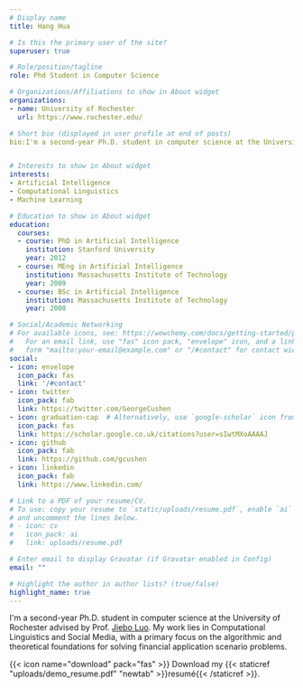```yaml
---
# Display name
title: Hang Hua

# Is this the primary user of the site?
superuser: true

# Role/position/tagline
role: Phd Student in Computer Science

# Organizations/Affiliations to show in About widget
organizations:
- name: University of Rochester
  url: https://www.rochester.edu/

# Short bio (displayed in user profile at end of posts)
bio:I'm a second-year Ph.D. student in computer science at the University of Rochester advised by Prof. Jiebo Luo. My work lies in Computational Linguistics and Social Media, with a primary focus on the algorithmic and theoretical foundations for solving financial application scenario problems.


# Interests to show in About widget
interests:
- Artificial Intelligence
- Computational Linguistics
- Machine Learning

# Education to show in About widget
education:
  courses:
  - course: PhD in Artificial Intelligence
    institution: Stanford University
    year: 2012
  - course: MEng in Artificial Intelligence
    institution: Massachusetts Institute of Technology
    year: 2009
  - course: BSc in Artificial Intelligence
    institution: Massachusetts Institute of Technology
    year: 2008

# Social/Academic Networking
# For available icons, see: https://wowchemy.com/docs/getting-started/page-builder/#icons
#   For an email link, use "fas" icon pack, "envelope" icon, and a link in the
#   form "mailto:your-email@example.com" or "/#contact" for contact widget.
social:
- icon: envelope
  icon_pack: fas
  link: '/#contact'
- icon: twitter
  icon_pack: fab
  link: https://twitter.com/GeorgeCushen
- icon: graduation-cap  # Alternatively, use `google-scholar` icon from `ai` icon pack
  icon_pack: fas
  link: https://scholar.google.co.uk/citations?user=sIwtMXoAAAAJ
- icon: github
  icon_pack: fab
  link: https://github.com/gcushen
- icon: linkedin
  icon_pack: fab
  link: https://www.linkedin.com/

# Link to a PDF of your resume/CV.
# To use: copy your resume to `static/uploads/resume.pdf`, enable `ai` icons in `params.toml`, 
# and uncomment the lines below.
# - icon: cv
#   icon_pack: ai
#   link: uploads/resume.pdf

# Enter email to display Gravatar (if Gravatar enabled in Config)
email: ""

# Highlight the author in author lists? (true/false)
highlight_name: true
---
```


I'm a second-year Ph.D. student in computer science at the University of Rochester advised by Prof. [Jiebo Luo](https://www.cs.rochester.edu/u/jluo/). My work lies in Computational Linguistics and Social Media, with a primary focus on the algorithmic and theoretical foundations for solving financial application scenario problems.


{{< icon name="download" pack="fas" >}} Download my {{< staticref "uploads/demo_resume.pdf" "newtab" >}}resumé{{< /staticref >}}.
